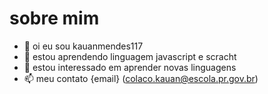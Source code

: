 # sobre mim
- 👋 oi eu sou kauanmendes117
- 👀 estou aprendendo linguagem javascript e scracht
- 🌱 estou interessado em aprender novas linguagens
- 📫 meu contato {email} (colaco.kauan@escola.pr.gov.br)
